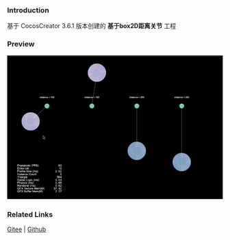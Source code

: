 ### Introduction

基于 CocosCreator 3.6.1 版本创建的 **基于box2D距离关节** 工程

### Preview
![image](../../../gif/202211/2022110311.gif)

### Related Links
[Gitee](https://gitee.com/mirrors_cocos-creator/cocos-example-physics/tree/v3.x/2d/box2d/assets/cases/example/joints) | [Github](https://github.com/cocos/cocos-example-physics/tree/v3.x/2d/box2d/assets/cases/example/joints)